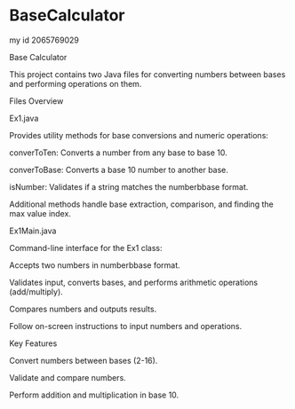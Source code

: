 # BaseCalculator
my id 2065769029

Base Calculator

This project contains two Java files for converting numbers between bases and performing operations on them.

Files Overview

Ex1.java

Provides utility methods for base conversions and numeric operations:

converToTen: Converts a number from any base to base 10.

converToBase: Converts a base 10 number to another base.

isNumber: Validates if a string matches the numberbbase format.

Additional methods handle base extraction, comparison, and finding the max value index.

Ex1Main.java

Command-line interface for the Ex1 class:

Accepts two numbers in numberbbase format.

Validates input, converts bases, and performs arithmetic operations (add/multiply).

Compares numbers and outputs results.

Follow on-screen instructions to input numbers and operations.

Key Features

Convert numbers between bases (2-16).

Validate and compare numbers.

Perform addition and multiplication in base 10.


